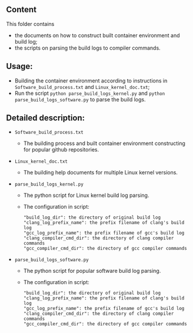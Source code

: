 ## Content
This folder contains
- the documents on how to construct built container environment and build log;
- the scripts on parsing the build logs to compiler commands.

## Usage:
- Building the container environment according to instructions in `Software_build_process.txt` and `Linux_kernel_doc.txt`;
- Run the script `python parse_build_logs_kernel.py` and `python parse_build_logs_software.py` to parse the build logs.
	
## Detailed description: 
- `Software_build_process.txt`

	- The building process and built container environment constructing for popular github repositories.
		
- `Linux_kernel_doc.txt`

	- The building help documents for multiple Linux kernel versions.
		
- `parse_build_logs_kernel.py`

	- The python script for Linux kernel build log parsing.	

	- The configuration in script:
		```
		"build_log_dir": the directory of original build log
		"clang_log_prefix_name": the prefix filename of clang's build log
		"gcc_log_prefix_name": the prefix filename of gcc's build log
		"clang_compiler_cmd_dir": the directory of clang compiler commands
		"gcc_compiler_cmd_dir": the directory of gcc compiler commands
		```

- `parse_build_logs_software.py`

	- The python script for popular software build log parsing.

	- The configuration in script:
		```
		"build_log_dir": the directory of original build log
		"clang_log_prefix_name": the prefix filename of clang's build log
		"gcc_log_prefix_name": the prefix filename of gcc's build log
		"clang_compiler_cmd_dir": the directory of clang compiler commands
		"gcc_compiler_cmd_dir": the directory of gcc compiler commands
		```
